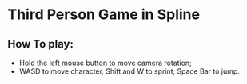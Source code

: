 # Third Person Game in Spline
## How To play:
+ Hold the left mouse button to move camera rotation;
+ WASD to move character, Shift and W to sprint, Space Bar to jump.
